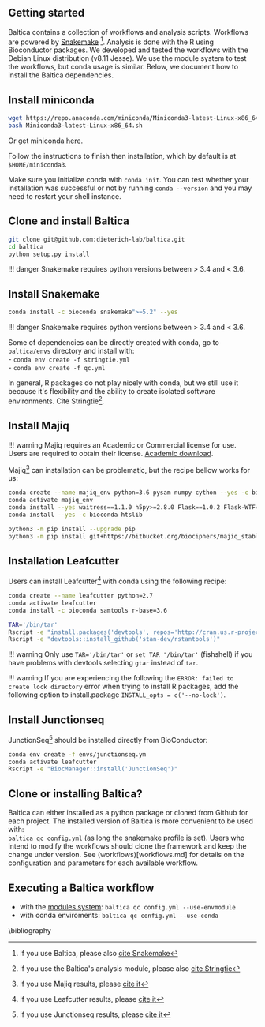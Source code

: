 ## Getting started

Baltica contains a collection of workflows and analysis scripts. Workflows are powered by [Snakemake](https://snakemake.readthedocs.io/en/stable/) [^1]. Analysis is done with the R using Bioconductor packages. 
We developed and tested the workflows with the Debian Linux distribution (v8.11 Jesse). 
We use the module system to test the workflows, but conda usage is similar. 
Below, we document how to install the Baltica dependencies. 

## Install miniconda

```bash
wget https://repo.anaconda.com/miniconda/Miniconda3-latest-Linux-x86_64.sh
bash Miniconda3-latest-Linux-x86_64.sh
```  

Or get miniconda [here](https://docs.conda.io/en/latest/miniconda.html). 

Follow the instructions to finish then installation, which by default is at `$HOME/miniconda3`.

Make sure you initialize conda with `conda init`.
You can test whether your installation was successful or not by running `conda --version` and you may need to restart your shell instance. 

## Clone and install Baltica

```bash
git clone git@github.com:dieterich-lab/baltica.git
cd baltica
python setup.py install
```


!!! danger
    Snakemake requires python versions between > 3.4 and < 3.6.


## Install Snakemake 
```bash
conda install -c bioconda snakemake">=5.2" --yes
```

!!! danger
    Snakemake requires python versions between > 3.4 and < 3.6.

Some of dependencies can be directly created with conda, go to `baltica/envs` directory and install with:  
    - `conda env create -f stringtie.yml`  
    - `conda env create -f qc.yml`  

In general, R packages do not play nicely with conda, but we still use it because it's flexibility and the ability to 
create isolated software environments.
Cite Stringtie[^5].

## Install Majiq 

!!! warning
    Majiq requires an Academic or Commercial license for use. Users are required to obtain their license. [Academic download](https://majiq.biociphers.org/app_download/).

Majiq[^2] can installation can be problematic, but the recipe bellow works for us:

```bash
conda create --name majiq_env python=3.6 pysam numpy cython --yes -c bioconda
conda activate majiq_env
conda install --yes waitress==1.1.0 h5py>=2.8.0 Flask==1.0.2 Flask-WTF==0.14.2 GitPython>=2.1.11 gunicorn==19.9.0 psutil>=5.4.8 h5py>=2.8.0 scipy>=1.1.0
conda install --yes -c bioconda htslib 

python3 -m pip install --upgrade pip
python3 -m pip install git+https://bitbucket.org/biociphers/majiq_stable.git#egg=majiq
```

## Installation Leafcutter

Users can install Leafcutter[^3] with conda using the following recipe: 

```bash
conda create --name leafcutter python=2.7
conda activate leafcutter
conda install -c bioconda samtools r-base=3.6

TAR='/bin/tar'
Rscript -e "install.packages('devtools', repos='http://cran.us.r-project.org')"
Rscript -e "devtools::install_github('stan-dev/rstantools')"
```
<!-- R CMD INSTALL --no-lock <pkg> -->

!!! warning
    Only use `TAR='/bin/tar'` or `set TAR '/bin/tar'` (fishshell) if you have problems with devtools selecting `gtar` instead of `tar`.


!!! warning
    If you are experiencing the following the `ERROR: failed to create lock directory` error when trying to install R packages, add the following option to install.package `INSTALL_opts = c('--no-lock')`.

## Install Junctionseq

JunctionSeq[^4] should be installed directly from BioConductor:

```bash
conda env create -f envs/junctionseq.ym
conda activate leafcutter
Rscript -e "BiocManager::install('JunctionSeq')"
```

## Clone or installing Baltica?
Baltica can either installed as a python package or cloned from Github for each project.
The installed version of Baltica is more convenient to be used with:  
`baltica qc config.yml`
(as long the snakemake profile is set).
Users who intend to modify the workflows should clone the framework and keep the change under version. 
See (workflows)[workflows.md] for details on the configuration and parameters for each available workflow.

## Executing a Baltica workflow

* with the [modules system](https://modules.readthedocs.io/en/latest/index.html):
    `baltica qc config.yml --use-envmodule`
* with conda enviroments:
    `baltica qc config.yml --use-conda`
<!-- TODO: 'external conda enviroment' -->

[^1]: If you use Baltica, please also [cite Snakemake](https://bioinformatics.oxfordjournals.org/content/28/19/2520)
[^2]: If you use Majiq results, please [cite it]( https://elifesciences.org/articles/11752)
[^3]: If you use Leafcutter results, please [cite it](https://www.nature.com/articles/s41588-017-0004-9)
[^4]: If you use Junctionseq results, please [cite it](http://nar.oxfordjournals.org/content/early/2016/06/07/nar.gkw501.full)
[^5]: If you use the Baltica's analysis module, please also [cite Stringtie](http://www.nature.com/nbt/journal/vaop/ncurrent/full/nbt.3122.html)

\bibliography

